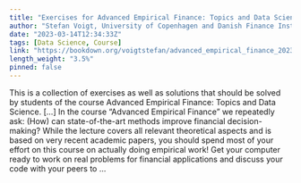 ```yaml
---
title: "Exercises for Advanced Empirical Finance: Topics and Data Science"
author: "Stefan Voigt, University of Copenhagen and Danish Finance Institute"
date: "2023-03-14T12:34:33Z"
tags: [Data Science, Course]
link: "https://bookdown.org/voigtstefan/advanced_empirical_finance_2023/"
length_weight: "3.5%"
pinned: false
---
```


This is a collection of exercises as well as solutions that should be solved by students of the course Advanced Empirical Finance: Topics and Data Science. [...] In the course “Advanced Empirical Finance” we repeatedly ask: (How) can state-of-the-art methods improve financial decision-making? While the lecture covers all relevant theoretical aspects and is based on very recent academic papers, you should spend most of your effort on this course on actually doing empirical work! Get your computer ready to work on real problems for financial applications and discuss your code with your peers to  ...
